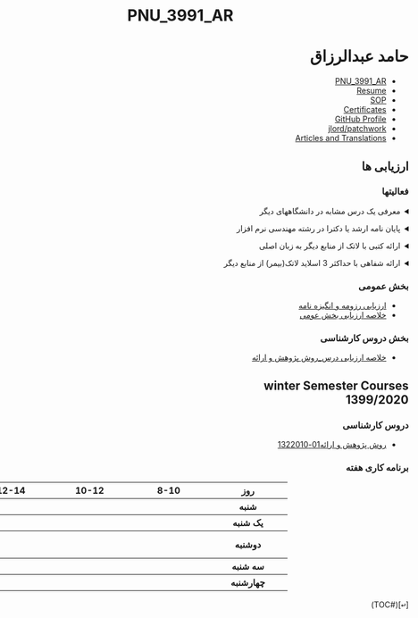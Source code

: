 # PNU_3991_AR
<div dir="rtl">
   
<a name="TOC"></a>

# حامد عبدالرزاق
- [PNU_3991_AR](https://github.com/hamed-abd/PNU_3991_AR#TOC)
- [Resume](https://hamed-abd.github.io/Resume) 
- [SOP](https://hamed-abd.github.io/SOP)
- [Certificates](https://hamed-abd.github.io/Certificates)
- [GitHub Profile](https://github.com/hamed-abd)
- [jlord/patchwork](https://github.com/hamed-abd/patchwork)
- [Articles and Translations](https://github.com/hamed-abd/PNU_3991_AR/tree/main/Articles-And-Translations)

## ارزیابی ها

### فعالیتها

<a name="RelatedCourses"></a>
<details>
    <summary>معرفی یک درس مشابه در دانشگاههای دیگر</summary>

>- <a href="https://github.com/hamed-abd/PNU_3991_AR/tree/main/University-of-Southern-California_Social Research-Methods">Social Research Methods - University of Southern California</a>

</details>

<a name="RelatedRef"></a>
<details>
    <summary>پایان نامه ارشد یا دکترا در رشته مهندسی نرم افزار</summary>

>- <a href="https://oatd.org/oatd/record?record=%22handle%5C%3A10919%2F92198%22&q=computer%20science">مسیرهای محاسباتی: مسیرهای ورود به علوم کامپیوتر و تجربه برنامه نویسی در سال اول - لینک اول</a>
>- <a href="https://vtechworks.lib.vt.edu/handle/10919/92198">مسیرهای محاسباتی: مسیرهای ورود به علوم کامپیوتر و تجربه برنامه نویسی در سال اول - لینک دوم</a>

</details>

<a name="Latex"></a>
<details>
    <summary>ارائه کتبی با لاتک از منابع دیگر به زبان اصلی</summary>

>- [Research And Presentation Methods](https://github.com/hamed-abd/PNU_3991_AR/tree/main/Research-And-Presentation-Methods)

</details>

<a name="Presentation"></a>
<details>
    <summary>ارائه شفاهی با حداکثر 3 اسلاید لاتک(بیمر) از منابع دیگر</summary>

>- [Presentation](https://github.com/hamed-abd/PNU_3991_AR/tree/main/Research-And-Presentation-Methods)

</details>

### بخش عمومی
- <a href="">ارزیابی رزومه و انگیزه نامه</a>
- <a href="">خلاصه ارزیابی بخش عومی</a>

### بخش دروس کارشناسی
- <a href="">خلاصه ارزیابی درس_روش پژوهش و ارائه</a>

## winter Semester Courses<br>1399/2020

### دروس کارشناسی
- [روش پژوهش و ارائه01-1322010](https://github.com/AliRazavi-edu/PNU_3991/tree/master/_BSc/ResearchAndPresentationMethods/1322010_01/43_%D8%AD%D8%A7%D9%85%D8%AF%20%D8%B9%D8%A8%D8%AF%D8%A7%D9%84%D8%B1%D8%B2%D8%A7%D9%82)

### برنامه کاری هفته
<div align="right">

<table style="width:1073px" dir="ltr">
  <tr>
    <th width="125" >16-18</th>
    <th width="125" >14-16</th>
    <th width="125" >12-14</th>
    <th width="125">10-12</th>
    <th width="126">8-10</th>
    <th width="126">روز</th>
  </tr>
  <tr>
    <th width="125" ></th>
    <th width="125" ></th>
    <th width="125" ></th>
    <th width="125" ></th>
    <th width="126" ></th>
    <th width="126">شنبه</th>
  </tr>
   <tr>
    <th width="125" ></th>
    <th width="125" ></th>
    <th width="125" ></th>
    <th width="125" ></th>
    <th width="126" ></th>
    <th width="126">يک شنبه</th>
  </tr>
   <tr>
     <th width="125" ></th>
     <th width="125" > <a href="https://github.com/AliRazavi-edu/PNU_3991/tree/master/_BSc/ResearchAndPresentationMethods#TOC">روش پژوهش و ارائه01-1322010</a></th>
     <th width="125" >
     <th width="125" ></th>
     <th width="126" ></th>
    <th width="126">دوشنبه</th>
  </tr>
   <tr>
    <th width="125" ></th>
    <th width="125" ></th>
    <th width="125" ></th>
    <th width="125" ></th>
    <th width="126" ></th>
    <th width="126">سه شنبه</th>
  </tr>
   <tr>
    <th width="125" ></th>
    <th width="125" ></th>
    <th width="125" ></th>
    <th width="125" ></th>
    <th width="126" ></th>
    <th width="126">چهارشنبه</th>
  </tr>
   </table>
[<kbd>↩</kbd>](#TOC)
</div>
</div>
